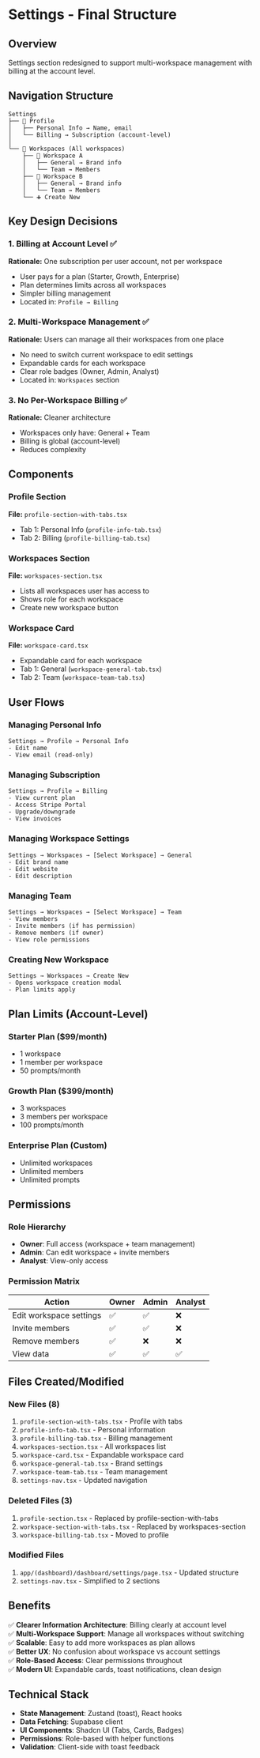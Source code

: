 # Settings - Final Structure

## Overview

Settings section redesigned to support multi-workspace management with billing at the account level.

## Navigation Structure

```
Settings
├── 👤 Profile
│   ├── Personal Info → Name, email
│   └── Billing → Subscription (account-level)
│
└── 🏢 Workspaces (All workspaces)
    ├── 📁 Workspace A
    │   ├── General → Brand info
    │   └── Team → Members
    ├── 📁 Workspace B
    │   ├── General → Brand info
    │   └── Team → Members
    └── ➕ Create New
```

## Key Design Decisions

### 1. Billing at Account Level ✅

**Rationale:** One subscription per user account, not per workspace

- User pays for a plan (Starter, Growth, Enterprise)
- Plan determines limits across all workspaces
- Simpler billing management
- Located in: `Profile → Billing`

### 2. Multi-Workspace Management ✅

**Rationale:** Users can manage all their workspaces from one place

- No need to switch current workspace to edit settings
- Expandable cards for each workspace
- Clear role badges (Owner, Admin, Analyst)
- Located in: `Workspaces` section

### 3. No Per-Workspace Billing ✅

**Rationale:** Cleaner architecture

- Workspaces only have: General + Team
- Billing is global (account-level)
- Reduces complexity

## Components

### Profile Section

**File:** `profile-section-with-tabs.tsx`

- Tab 1: Personal Info (`profile-info-tab.tsx`)
- Tab 2: Billing (`profile-billing-tab.tsx`)

### Workspaces Section

**File:** `workspaces-section.tsx`

- Lists all workspaces user has access to
- Shows role for each workspace
- Create new workspace button

### Workspace Card

**File:** `workspace-card.tsx`

- Expandable card for each workspace
- Tab 1: General (`workspace-general-tab.tsx`)
- Tab 2: Team (`workspace-team-tab.tsx`)

## User Flows

### Managing Personal Info

```
Settings → Profile → Personal Info
- Edit name
- View email (read-only)
```

### Managing Subscription

```
Settings → Profile → Billing
- View current plan
- Access Stripe Portal
- Upgrade/downgrade
- View invoices
```

### Managing Workspace Settings

```
Settings → Workspaces → [Select Workspace] → General
- Edit brand name
- Edit website
- Edit description
```

### Managing Team

```
Settings → Workspaces → [Select Workspace] → Team
- View members
- Invite members (if has permission)
- Remove members (if owner)
- View role permissions
```

### Creating New Workspace

```
Settings → Workspaces → Create New
- Opens workspace creation modal
- Plan limits apply
```

## Plan Limits (Account-Level)

### Starter Plan ($99/month)

- 1 workspace
- 1 member per workspace
- 50 prompts/month

### Growth Plan ($399/month)

- 3 workspaces
- 3 members per workspace
- 100 prompts/month

### Enterprise Plan (Custom)

- Unlimited workspaces
- Unlimited members
- Unlimited prompts

## Permissions

### Role Hierarchy

- **Owner**: Full access (workspace + team management)
- **Admin**: Can edit workspace + invite members
- **Analyst**: View-only access

### Permission Matrix

| Action                  | Owner | Admin | Analyst |
| ----------------------- | ----- | ----- | ------- |
| Edit workspace settings | ✅    | ✅    | ❌      |
| Invite members          | ✅    | ✅    | ❌      |
| Remove members          | ✅    | ❌    | ❌      |
| View data               | ✅    | ✅    | ✅      |

## Files Created/Modified

### New Files (8)

1. `profile-section-with-tabs.tsx` - Profile with tabs
2. `profile-info-tab.tsx` - Personal information
3. `profile-billing-tab.tsx` - Billing management
4. `workspaces-section.tsx` - All workspaces list
5. `workspace-card.tsx` - Expandable workspace card
6. `workspace-general-tab.tsx` - Brand settings
7. `workspace-team-tab.tsx` - Team management
8. `settings-nav.tsx` - Updated navigation

### Deleted Files (3)

1. `profile-section.tsx` - Replaced by profile-section-with-tabs
2. `workspace-section-with-tabs.tsx` - Replaced by workspaces-section
3. `workspace-billing-tab.tsx` - Moved to profile

### Modified Files

1. `app/(dashboard)/dashboard/settings/page.tsx` - Updated structure
2. `settings-nav.tsx` - Simplified to 2 sections

## Benefits

✅ **Clearer Information Architecture**: Billing clearly at account level  
✅ **Multi-Workspace Support**: Manage all workspaces without switching  
✅ **Scalable**: Easy to add more workspaces as plan allows  
✅ **Better UX**: No confusion about workspace vs account settings  
✅ **Role-Based Access**: Clear permissions throughout  
✅ **Modern UI**: Expandable cards, toast notifications, clean design

## Technical Stack

- **State Management**: Zustand (toast), React hooks
- **Data Fetching**: Supabase client
- **UI Components**: Shadcn UI (Tabs, Cards, Badges)
- **Permissions**: Role-based with helper functions
- **Validation**: Client-side with toast feedback
